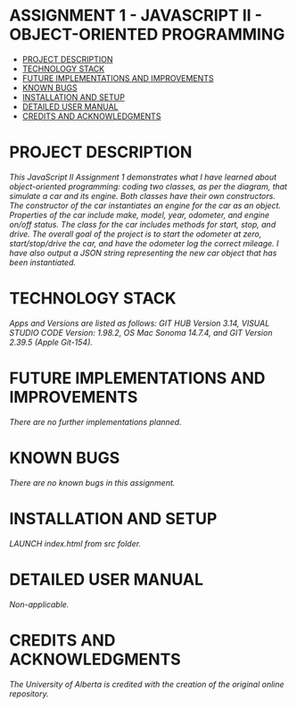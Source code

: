 # ASSIGNMENT 1 - JAVASCRIPT II - OBJECT-ORIENTED PROGRAMMING

- [PROJECT DESCRIPTION](#project-description)
- [TECHNOLOGY STACK](#technology-stack)
- [FUTURE IMPLEMENTATIONS AND IMPROVEMENTS](#future-implementations-and-improvements)
- [KNOWN BUGS](#known-bugs)
- [INSTALLATION AND SETUP](#installation-and-setup)
- [DETAILED USER MANUAL](#detailed-user-manual)
- [CREDITS AND ACKNOWLEDGMENTS](#credits-and-acknowledgments)

# PROJECT DESCRIPTION
_This JavaScript II Assignment 1 demonstrates what I have learned about object-oriented programming: coding two classes, as per the diagram, that simulate a car and its engine. Both classes have their own constructors. The constructor of the car instantiates an engine for the car as an object. Properties of the car include make, model, year, odometer, and engine on/off status. The class for the car includes methods for start, stop, and drive. The overall goal of the project is to start the odometer at zero, start/stop/drive the car, and have the odometer log the correct mileage. I have also output a JSON string representing the new car object that has been instantiated._

# TECHNOLOGY STACK
_Apps and Versions are listed as follows: GIT HUB Version 3.14, VISUAL STUDIO CODE Version: 1.98.2, OS Mac Sonoma 14.7.4, and GIT Version 2.39.5 (Apple Git-154)._

# FUTURE IMPLEMENTATIONS AND IMPROVEMENTS
_There are no further implementations planned._

# KNOWN BUGS
_There are no known bugs in this assignment._

# INSTALLATION AND SETUP
_LAUNCH index.html from src folder._ 

# DETAILED USER MANUAL
_Non-applicable._

# CREDITS AND ACKNOWLEDGMENTS
_The University of Alberta is credited with the creation of the original online repository._